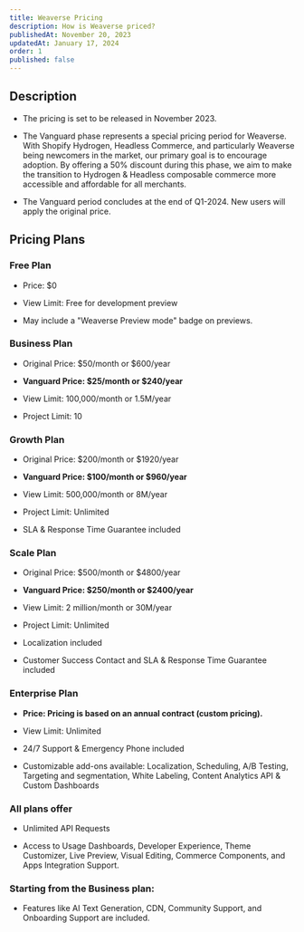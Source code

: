 ```yaml
---
title: Weaverse Pricing
description: How is Weaverse priced?
publishedAt: November 20, 2023
updatedAt: January 17, 2024
order: 1
published: false
---
```


Description
-----------

* The pricing is set to be released in November 2023.

* The Vanguard phase represents a special pricing period for Weaverse. With Shopify Hydrogen, Headless Commerce, and
  particularly Weaverse being newcomers in the market, our primary goal is to encourage adoption. By offering a 50%
  discount during this phase, we aim to make the transition to Hydrogen & Headless composable commerce more accessible
  and affordable for all merchants.

* The Vanguard period concludes at the end of Q1-2024. New users will apply the original price.

Pricing Plans
-------------

### Free Plan

* Price: $0

* View Limit: Free for development preview

* May include a "Weaverse Preview mode" badge on previews.

### Business Plan

* Original Price: $50/month or $600/year

* **Vanguard Price: $25/month or $240/year**

* View Limit: 100,000/month or 1.5M/year

* Project Limit: 10

### Growth Plan

* Original Price: $200/month or $1920/year

* **Vanguard Price: $100/month or $960/year**

* View Limit: 500,000/month or 8M/year

* Project Limit: Unlimited

* SLA & Response Time Guarantee included

### Scale Plan

* Original Price: $500/month or $4800/year

* **Vanguard Price: $250/month or $2400/year**

* View Limit: 2 million/month or 30M/year

* Project Limit: Unlimited

* Localization included

* Customer Success Contact and SLA & Response Time Guarantee included

### Enterprise Plan

* **Price: Pricing is based on an annual contract (custom pricing).**

* View Limit: Unlimited

* 24/7 Support & Emergency Phone included

* Customizable add-ons available: Localization, Scheduling, A/B Testing, Targeting and segmentation, White Labeling,
  Content Analytics API & Custom Dashboards

### All plans offer

* Unlimited API Requests

* Access to Usage Dashboards, Developer Experience, Theme Customizer, Live Preview, Visual Editing, Commerce Components,
  and Apps Integration Support.

### Starting from the Business plan:

* Features like AI Text Generation, CDN, Community Support, and Onboarding Support are included.

